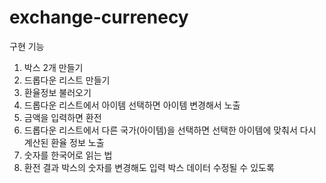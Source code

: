 # exchange-currenecy

구현 기능

1. 박스 2개 만들기
2. 드롭다운 리스트 만들기
3. 환율정보 불러오기
4. 드롭다운 리스트에서 아이템 선택하면 아이템 변경해서 노출
5. 금액을 입력하면 환전
6. 드롭다운 리스트에서 다른 국가(아이템)을 선택하면 선택한 아이템에 맞춰서 다시 계산된 환율 정보 노출
7. 숫자를 한국어로 읽는 법
8. 환전 결과 박스의 숫자를 변경해도 입력 박스 데이터 수정될 수 있도록
